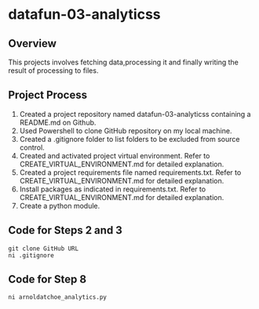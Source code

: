 # datafun-03-analyticss

## Overview
This projects involves fetching data,processing it and finally writing the result of processing to files.

## Project Process
1. Created a project repository named datafun-03-analyticss containing a README.md on Github.
2. Used Powershell to clone GitHub repository on my local machine.
3. Created a .gitignore folder to list folders to be excluded from source control.
4. Created and activated project virtual environment. Refer to CREATE_VIRTUAL_ENVIRONMENT.md for detailed explanation.
6. Created a project requirements file named requirements.txt. Refer to CREATE_VIRTUAL_ENVIRONMENT.md for detailed explanation.
7. Install packages as indicated in requirements.txt. Refer to CREATE_VIRTUAL_ENVIRONMENT.md for detailed explanation.
8. Create a python module.

## Code for Steps 2 and 3
```shell
git clone GitHub URL
ni .gitignore
```
## Code for Step 8
```shell
ni arnoldatchoe_analytics.py
```
